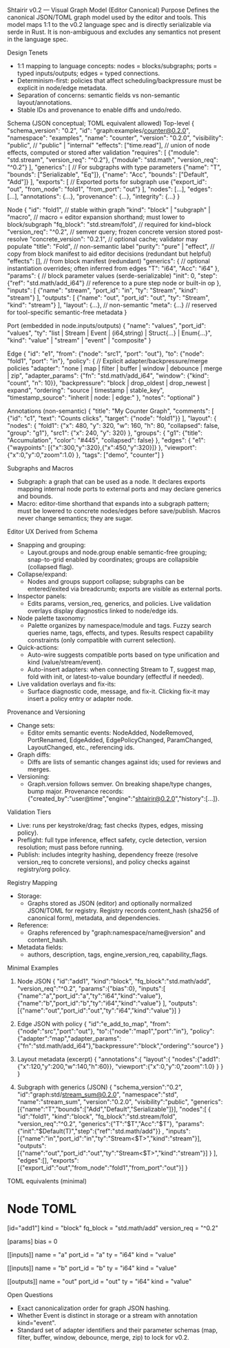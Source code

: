 Shtairir v0.2 — Visual Graph Model (Editor Canonical)
Purpose
Defines the canonical JSON/TOML graph model used by the editor and tools. This model maps 1:1 to the v0.2 language spec and is directly serializable via serde in Rust. It is non-ambiguous and excludes any semantics not present in the language spec.

Design Tenets
- 1:1 mapping to language concepts: nodes = blocks/subgraphs; ports = typed inputs/outputs; edges = typed connections.
- Determinism-first: policies that affect scheduling/backpressure must be explicit in node/edge metadata.
- Separation of concerns: semantic fields vs non-semantic layout/annotations.
- Stable IDs and provenance to enable diffs and undo/redo.

Schema (JSON conceptual; TOML equivalent allowed)
Top-level
{
  "schema_version": "0.2",
  "id": "graph:examples/counter@0.2.0",
  "namespace": "examples",
  "name": "counter",
  "version": "0.2.0",
  "visibility": "public",             // "public" | "internal"
  "effects": ["time.read"],           // union of node effects, computed or stored after validation
  "requires": [
    {"module": "std.stream", "version_req": "^0.2"},
    {"module": "std.math", "version_req": "^0.2"}
  ],
  "generics": [
    // For subgraphs with type parameters
    {"name": "T", "bounds": ["Serializable", "Eq"]},
    {"name": "Acc", "bounds": ["Default", "Add"]}
  ],
  "exports": [
    // Exported ports for subgraph use
    {"export_id": "out", "from_node": "fold1", "from_port": "out"}
  ],
  "nodes": [...],
  "edges": [...],
  "annotations": {...},
  "provenance": {...},
  "integrity": {...}
}

Node
{
  "id": "fold1",                            // stable within graph
  "kind": "block" | "subgraph" | "macro",   // macro = editor expansion shorthand; must lower to block/subgraph
  "fq_block": "std.stream/fold",            // required for kind=block
  "version_req": "^0.2",                    // semver query; frozen concrete version stored post-resolve
  "concrete_version": "0.2.1",              // optional cache; validator may populate
  "title": "Fold",                          // non-semantic label
  "purity": "pure" | "effect",              // copy from block manifest to aid editor decisions (redundant but helpful)
  "effects": [],                            // from block manifest (redundant)
  "generics": {                             // optional instantiation overrides; often inferred from edges
    "T": "i64",
    "Acc": "i64"
  },
  "params": {                               // block parameter values (serde-serializable)
    "init": 0,
    "step": {"ref": "std.math/add_i64"}     // reference to a pure step node or built-in op
  },
  "inputs": [
    {"name": "stream", "port_id": "in", "ty": "Stream<i64>", "kind": "stream"}
  ],
  "outputs": [
    {"name": "out", "port_id": "out", "ty": "Stream<i64>", "kind": "stream"}
  ],
  "layout": {...},                          // non-semantic
  "meta": {...}                             // reserved for tool-specific semantic-free metadata
}

Port (embedded in node.inputs/outputs)
{
  "name": "values",
  "port_id": "values",
  "ty": "list<i64> | Stream<T> | Event<T> | (i64,string) | Struct{...} | Enum{...}",
  "kind": "value" | "stream" | "event" | "composite"
}

Edge
{
  "id": "e1",
  "from": {"node": "src1", "port": "out"},
  "to": {"node": "fold1", "port": "in"},
  "policy": {
    // Explicit adapter/backpressure/merge policies
    "adapter": "none | map | filter | buffer | window | debounce | merge | zip",
    "adapter_params": {"fn": "std.math/add_i64", "window": {"kind": "count", "n": 10}},
    "backpressure": "block | drop_oldest | drop_newest | expand",
    "ordering": "source | timestamp | stable_key",
    "timestamp_source": "inherit | node:<id> | edge:<id>"
  },
  "notes": "optional"
}

Annotations (non-semantic)
{
  "title": "My Counter Graph",
  "comments": [
    {"id": "c1", "text": "Counts clicks", "target": {"node": "fold1"}}
  ],
  "layout": {
    "nodes": {
      "fold1": {"x": 480, "y": 320, "w": 160, "h": 80, "collapsed": false, "group": "g1"},
      "src1": {"x": 240, "y": 320}
    },
    "groups": {
      "g1": {"title": "Accumulation", "color": "#445", "collapsed": false}
    },
    "edges": {
      "e1": {"waypoints": [{"x":300,"y":320},{"x":450,"y":320}]}
    },
    "viewport": {"x":0,"y":0,"zoom":1.0}
  },
  "tags": ["demo", "counter"]
}

Subgraphs and Macros
- Subgraph: a graph that can be used as a node. It declares exports mapping internal node ports to external ports and may declare generics and bounds.
- Macro: editor-time shorthand that expands into a subgraph pattern; must be lowered to concrete nodes/edges before save/publish. Macros never change semantics; they are sugar.

Editor UX Derived from Schema
- Snapping and grouping:
  - Layout.groups and node.group enable semantic-free grouping; snap-to-grid enabled by coordinates; groups are collapsible (collapsed flag).
- Collapse/expand:
  - Nodes and groups support collapse; subgraphs can be entered/exited via breadcrumb; exports are visible as external ports.
- Inspector panels:
  - Edits params, version_req, generics, and policies. Live validation overlays display diagnostics linked to node/edge ids.
- Node palette taxonomy:
  - Palette organizes by namespace/module and tags. Fuzzy search queries name, tags, effects, and types. Results respect capability constraints (only compatible with current selection).
- Quick-actions:
  - Auto-wire suggests compatible ports based on type unification and kind (value/stream/event).
  - Auto-insert adapters: when connecting Stream<T> to T, suggest map, fold with init, or latest-to-value boundary (effectful if needed).
- Live validation overlays and fix-its:
  - Surface diagnostic code, message, and fix-it. Clicking fix-it may insert a policy entry or adapter node.

Provenance and Versioning
- Change sets:
  - Editor emits semantic events: NodeAdded, NodeRemoved, PortRenamed, EdgeAdded, EdgePolicyChanged, ParamChanged, LayoutChanged, etc., referencing ids.
- Graph diffs:
  - Diffs are lists of semantic changes against ids; used for reviews and merges.
- Versioning:
  - Graph.version follows semver. On breaking shape/type changes, bump major. Provenance records:
    {"created_by":"user@time","engine":"shtairir@0.2.0","history":[...]}.

Validation Tiers
- Live: runs per keystroke/drag; fast checks (types, edges, missing policy).
- Preflight: full type inference, effect safety, cycle detection, version resolution; must pass before running.
- Publish: includes integrity hashing, dependency freeze (resolve version_req to concrete versions), and policy checks against registry/org policy.

Registry Mapping
- Storage:
  - Graphs stored as JSON (editor) and optionally normalized JSON/TOML for registry. Registry records content_hash (sha256 of canonical form), metadata, and dependencies.
- Reference:
  - Graphs referenced by "graph:namespace/name@version" and content_hash.
- Metadata fields:
  - authors, description, tags, engine_version_req, capability_flags.

Minimal Examples
1) Node JSON
{
  "id":"add1",
  "kind":"block",
  "fq_block":"std.math/add",
  "version_req":"^0.2",
  "params":{"bias":0},
  "inputs":[
    {"name":"a","port_id":"a","ty":"i64","kind":"value"},
    {"name":"b","port_id":"b","ty":"i64","kind":"value"}
  ],
  "outputs":[{"name":"out","port_id":"out","ty":"i64","kind":"value"}]
}

2) Edge JSON with policy
{
  "id":"e_add_to_map",
  "from":{"node":"src","port":"out"},
  "to":{"node":"map1","port":"in"},
  "policy":{"adapter":"map","adapter_params":{"fn":"std.math/add_i64"},"backpressure":"block","ordering":"source"}
}

3) Layout metadata (excerpt)
{
  "annotations":{
    "layout":{
      "nodes":{"add1":{"x":120,"y":200,"w":140,"h":60}},
      "viewport":{"x":0,"y":0,"zoom":1.0}
    }
  }
}

4) Subgraph with generics (JSON)
{
  "schema_version":"0.2",
  "id":"graph:std/stream_sum@0.2.0",
  "namespace":"std",
  "name":"stream_sum",
  "version":"0.2.0",
  "visibility":"public",
  "generics":[{"name":"T","bounds":["Add","Default","Serializable"]}],
  "nodes":[
    {
      "id":"fold1",
      "kind":"block",
      "fq_block":"std.stream/fold",
      "version_req":"^0.2",
      "generics":{"T":"$T","Acc":"$T"},
      "params":{"init":"$Default(T)","step":{"ref":"std.math/add"}} ,
      "inputs":[{"name":"in","port_id":"in","ty":"Stream<$T>","kind":"stream"}],
      "outputs":[{"name":"out","port_id":"out","ty":"Stream<$T>","kind":"stream"}]
    }
  ],
  "edges":[],
  "exports":[{"export_id":"out","from_node":"fold1","from_port":"out"}]
}

TOML equivalents (minimal)
# Node TOML
[id="add1"]
kind = "block"
fq_block = "std.math/add"
version_req = "^0.2"

[params]
bias = 0

[[inputs]]
name = "a"
port_id = "a"
ty = "i64"
kind = "value"

[[inputs]]
name = "b"
port_id = "b"
ty = "i64"
kind = "value"

[[outputs]]
name = "out"
port_id = "out"
ty = "i64"
kind = "value"

Open Questions
- Exact canonicalization order for graph JSON hashing.
- Whether Event<T> is distinct in storage or a stream with annotation kind="event".
- Standard set of adapter identifiers and their parameter schemas (map, filter, buffer, window, debounce, merge, zip) to lock for v0.2.